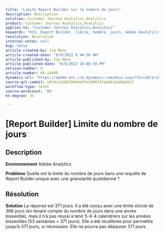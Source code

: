```yaml
---
title: "Limite Report Builder sur le nombre de jours"
description: Description
solution: Customer Journey Analytics,Analytics
product: Customer Journey Analytics,Analytics
applies-to: "Customer Journey Analytics,Analytics"
keywords: "KCS, Report Builder, limite, nombre, jours, Adobe Analytics"
resolution: Resolution
internal-notes: null
bug: false
article-created-by: Jim Menn
article-created-date: "9/9/2022 6:44:58 AM"
article-published-by: Jim Menn
article-published-date: "9/9/2022 10:08:59 PM"
version-number: 9
article-number: KA-14499
dynamics-url: "https://adobe-ent.crm.dynamics.com/main.aspx?forceUCI=1&pagetype=entityrecord&etn=knowledgearticle&id=fcd64fe9-0a30-ed11-9db1-0022480866ad"
source-git-commit: e8f4ca2dd578944d4fe399074fab461de88ad247
workflow-type: tm+mt
source-wordcount: '98'
ht-degree: 3%

---
```


# [Report Builder] Limite du nombre de jours

## Description


<b>Environnement</b>
Adobe Analytics

<b>Problème</b>
Quelle est la limite du nombre de jours dans une requête de Report Builder unique avec une granularité quotidienne ?


## Résolution


<b>Solution</b>
La réponse est 371 jours.
Il a été conçu avec une limite stricte de 366 jours (en tenant compte du nombre de jours dans une année bissextile), mais il n’a pas réussi à tenir 5-4-4 calendriers sur les années bissextiles (53 semaines = 371 jours).
Elle a été recalibrée pour permettre jusqu’à 371 jours, si nécessaire.
Elle ne pourra pas dépasser 371 jours.
